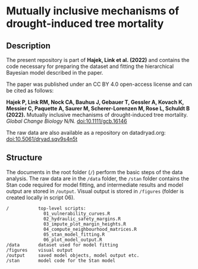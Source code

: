 Mutually inclusive mechanisms of drought-induced tree mortality
================

## Description

The present repository is part of **Hajek, Link et al. (2022)** and
contains the code necessary for preparing the dataset and fitting the
hierarchical Bayesian model described in the paper.

The paper was published under an CC BY 4.0 open-access license and can
be cited as follows:

**Hajek P, Link RM, Nock CA, Bauhus J, Gebauer T, Gessler A, Kovach K,
Messier C, Paquette A, Saurer M, Scherer-Lorenzen M, Rose L, Schuldt B
(2022).** Mutually inclusive mechanisms of drought-induced tree
mortality. *Global Change Biology* N/N.
[doi:10.1111/gcb.16146](https://doi.org/10.1111/gcb.16146)

The raw data are also available as a repository on datadryad.org:
[doi:10.5061/dryad.sqv9s4n5t](https://www.doi.org/10.5061/dryad.sqv9s4n5t)

## Structure

The documents in the root folder (`/`) perform the basic steps of the
data analysis. The raw data are in the `/data` folder, the `/stan`
folder contains the Stan code required for model fitting, and
intermediate results and model output are stored in `/output`. Visual
output is stored in `/figures` (folder is created locally in script 06).

    /           top-level scripts:
                  01_vulnerability_curves.R
                  02_hydraulic_safety_margins.R
                  03_impute_plot_margin_heights.R
                  04_compute_neighbourhood_matrices.R
                  05_stan_model_fitting.R
                  06_plot_model_output.R           
    /data       dataset used for model fitting
    /figures    visual output
    /output     saved model objects, model output etc.
    /stan       model code for the Stan model
